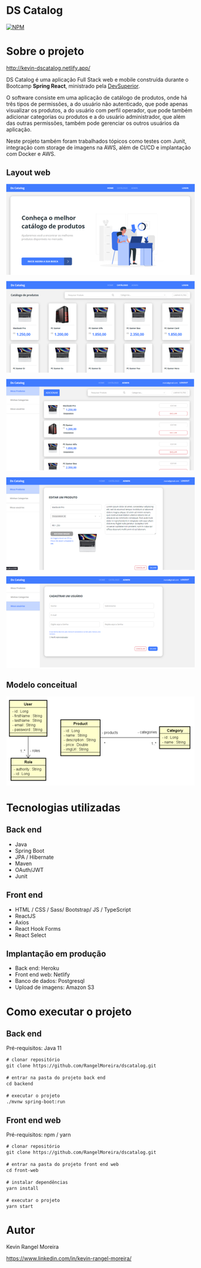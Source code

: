 # DS Catalog

[![NPM](https://camo.githubusercontent.com/a581cd1e13be14972f2eca7065fa686ab5718b9c233570190f92be36ed39664e/68747470733a2f2f696d672e736869656c64732e696f2f6e706d2f6c2f7265616374)](https://github.com/RangelMoreira/dscatalog/blob/main/LICENSE)

# Sobre o projeto

http://kevin-dscatalog.netlify.app/

DS Catalog é uma aplicação Full Stack web e mobile construída durante o Bootcamp  **Spring React**, ministrado pela [DevSuperior](https://devsuperior.com/).

O software consiste em uma aplicação de catálogo de produtos, onde há três tipos de permissões, a do usuário não autenticado, que pode apenas visualizar os produtos, a do usuário com perfil operador, que pode também adicionar categorias ou produtos e a do usuário administrador, que além das outras permissões, também pode gerenciar os outros usuários da aplicação.

Neste projeto também foram trabalhados tópicos como testes com Junit, integração com storage de imagens na AWS, além de CI/CD e implantação com Docker e AWS. 

## Layout web

![Web 1](https://raw.githubusercontent.com/RangelMoreira/dscatalog/main/assets/home-frontend.png)

![Web 2](https://raw.githubusercontent.com/RangelMoreira/dscatalog/main/assets/catalogo-frontend.png)

![Web 3](https://raw.githubusercontent.com/RangelMoreira/dscatalog/main/assets/produtos-frontend.png)

![Web 4](https://raw.githubusercontent.com/RangelMoreira/dscatalog/main/assets/produtos-edicao-frontend.png)

![Web 5](https://raw.githubusercontent.com/RangelMoreira/dscatalog/main/assets/formulario-usuarios-frontend.png)

## Modelo conceitual

[![Modelo Conceitual](https://raw.githubusercontent.com/RangelMoreira/dscatalog/main/assets/modelo-conceitual.png)](https://raw.githubusercontent.com/RangelMoreira/dsdeliver-sds2/main/assets/modelo-conceitual.png)

# Tecnologias utilizadas

## Back end

- Java
- Spring Boot
- JPA / Hibernate
- Maven
- OAuth/JWT
- Junit

## Front end

- HTML / CSS / Sass/ Bootstrap/ JS / TypeScript
- ReactJS
- Axios
- React Hook Forms
- React Select

## Implantação em produção

- Back end: Heroku
- Front end web: Netlify
- Banco de dados: Postgresql
- Upload de imagens: Amazon S3

# Como executar o projeto

## Back end

Pré-requisitos: Java 11

```
# clonar repositório
git clone https://github.com/RangelMoreira/dscatalog.git

# entrar na pasta do projeto back end
cd backend

# executar o projeto
./mvnw spring-boot:run
```

## Front end web

Pré-requisitos: npm / yarn

```
# clonar repositório
git clone https://github.com/RangelMoreira/dscatalog.git

# entrar na pasta do projeto front end web
cd front-web

# instalar dependências
yarn install

# executar o projeto
yarn start
```

# Autor

Kevin Rangel Moreira

https://www.linkedin.com/in/kevin-rangel-moreira/
